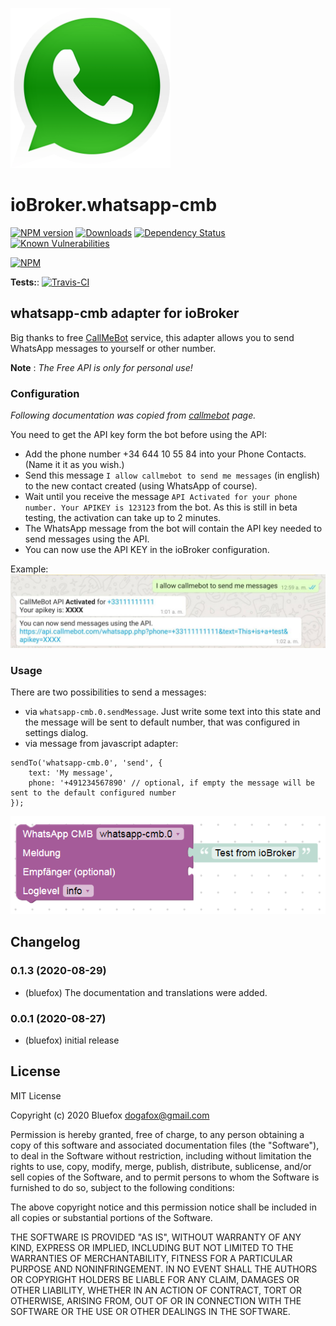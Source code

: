 ![Logo](admin/whatsapp-cmb.png)
# ioBroker.whatsapp-cmb

[![NPM version](http://img.shields.io/npm/v/iobroker.whatsapp-cmb.svg)](https://www.npmjs.com/package/iobroker.whatsapp-cmb)
[![Downloads](https://img.shields.io/npm/dm/iobroker.whatsapp-cmb.svg)](https://www.npmjs.com/package/iobroker.whatsapp-cmb)
[![Dependency Status](https://img.shields.io/david/ioBroker/iobroker.whatsapp-cmb.svg)](https://david-dm.org/ioBroker/iobroker.whatsapp-cmb)
[![Known Vulnerabilities](https://snyk.io/test/github/ioBroker/ioBroker.whatsapp-cmb/badge.svg)](https://snyk.io/test/github/ioBroker/ioBroker.whatsapp-cmb)

[![NPM](https://nodei.co/npm/iobroker.whatsapp-cmb.png?downloads=true)](https://nodei.co/npm/iobroker.whatsapp-cmb/)

**Tests:**: [![Travis-CI](http://img.shields.io/travis/ioBroker/ioBroker.whatsapp-cmb/master.svg)](https://travis-ci.org/ioBroker/ioBroker.whatsapp-cmb)

## whatsapp-cmb adapter for ioBroker
Big thanks to free [CallMeBot](https://www.callmebot.com/blog/free-api-whatsapp-messages/) service, this adapter allows you to send WhatsApp messages to yourself or other number.

**Note** : *The Free API is only for personal use!*

### Configuration
*Following documentation was copied from [callmebot](https://www.callmebot.com/blog/free-api-whatsapp-messages/) page.*

You need to get the API key form the bot before using the API:

- Add the phone number +34 644 10 55 84 into your Phone Contacts. (Name it it as you wish.)
- Send this message `I allow callmebot to send me messages` (in english) to the new contact created (using WhatsApp of course).
- Wait until you receive the message `API Activated for your phone number. Your APIKEY is 123123` from the bot. As this is still in beta testing, the activation can take up to 2 minutes.
- The WhatsApp message from the bot will contain the API key needed to send messages using the API.
- You can now use the API KEY in the ioBroker configuration.

Example:
![Example](img/whatsapp.jpg)

### Usage
There are two possibilities to send a messages:
- via `whatsapp-cmb.0.sendMessage`. Just write some text into this state and the message will be sent to default number, that was configured in settings dialog.
- via message from javascript adapter:
```
sendTo('whatsapp-cmb.0', 'send', {
    text: 'My message', 
    phone: '+491234567890' // optional, if empty the message will be sent to the default configured number
});
``` 

![Blockly](img/blockly.png)

<!--
	Placeholder for the next version (at the beginning of the line):
	### __WORK IN PROGRESS__
-->
## Changelog
### 0.1.3 (2020-08-29)
* (bluefox) The documentation and translations were added.

### 0.0.1 (2020-08-27)
* (bluefox) initial release

## License
MIT License

Copyright (c) 2020 Bluefox <dogafox@gmail.com>

Permission is hereby granted, free of charge, to any person obtaining a copy
of this software and associated documentation files (the "Software"), to deal
in the Software without restriction, including without limitation the rights
to use, copy, modify, merge, publish, distribute, sublicense, and/or sell
copies of the Software, and to permit persons to whom the Software is
furnished to do so, subject to the following conditions:

The above copyright notice and this permission notice shall be included in all
copies or substantial portions of the Software.

THE SOFTWARE IS PROVIDED "AS IS", WITHOUT WARRANTY OF ANY KIND, EXPRESS OR
IMPLIED, INCLUDING BUT NOT LIMITED TO THE WARRANTIES OF MERCHANTABILITY,
FITNESS FOR A PARTICULAR PURPOSE AND NONINFRINGEMENT. IN NO EVENT SHALL THE
AUTHORS OR COPYRIGHT HOLDERS BE LIABLE FOR ANY CLAIM, DAMAGES OR OTHER
LIABILITY, WHETHER IN AN ACTION OF CONTRACT, TORT OR OTHERWISE, ARISING FROM,
OUT OF OR IN CONNECTION WITH THE SOFTWARE OR THE USE OR OTHER DEALINGS IN THE
SOFTWARE.